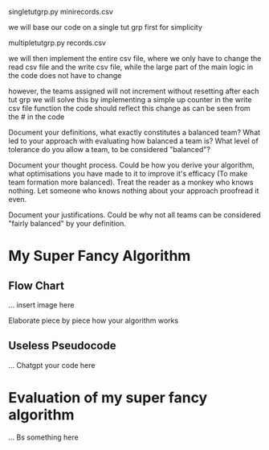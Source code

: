 singletutgrp.py
minirecords.csv

we will base our code on a single tut grp first for simplicity

multipletutgrp.py
records.csv

we will then implement the entire csv file, where we only have to change 
the read csv file and the write csv file, while the large part of the main
logic in the code does not have to change

however, the teams assigned will not increment without resetting after 
each tut grp
    we will solve this by implementing a simple up counter in the 
    write csv file function
the code should reflect this change as can be seen from the # in the code



Document your definitions, what exactly constitutes a balanced team? What led to your approach with evaluating how balanced a team is? What level of tolerance do you allow a team, to be considered "balanced"?

Document your thought process. Could be how you derive your algorithm, what optimisations you have made to it to improve it's efficacy (To make team formation more balanced). Treat the reader as a monkey who knows nothing. Let someone who knows nothing about your approach proofread it even.

Document your justifications. Could be why not all teams can be considered "fairly balanced" by your definition.

# My Super Fancy Algorithm

## Flow Chart
... insert image here

Elaborate piece by piece how your algorithm works

## Useless Pseudocode
... Chatgpt your code here

<Insert Code Block here>

# Evaluation of my super fancy algorithm
... Bs something here
<Insert Code Block to do eval here>
